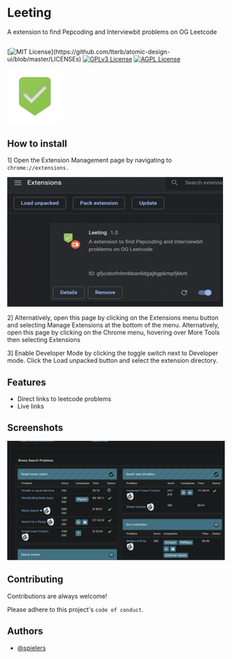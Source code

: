 # Leeting

A extension to find Pepcoding and Interviewbit problems on OG Leetcode

##

[![MIT License](https://img.shields.io/apm/l/atomic-design-ui.svg?)](https://github.com/tterb/atomic-design-ui/blob/master/LICENSEs)
[![GPLv3 License](https://img.shields.io/badge/License-GPL%20v3-yellow.svg)](https://opensource.org/licenses/)
[![AGPL License](https://img.shields.io/badge/license-AGPL-blue.svg)](http://www.gnu.org/licenses/agpl-3.0)

![Logo](icons/128px.png)

## How to install

1] Open the Extension Management page by navigating to `chrome://extensions.`

<img src="icons/1.png" width="500" height="300">

2] Alternatively, open this page by clicking on the Extensions menu button and selecting Manage Extensions at the bottom of the menu.
Alternatively, open this page by clicking on the Chrome menu, hovering over More Tools then selecting Extensions

3] Enable Developer Mode by clicking the toggle switch next to Developer mode.
Click the Load unpacked button and select the extension directory.

## Features

- Direct links to leetcode problems
- Live links

## Screenshots

![App Screenshot](icons/2.png)

## Contributing

Contributions are always welcome!

Please adhere to this project's `code of conduct`.

## Authors

- [@spielers](https://github.com/spielers)
